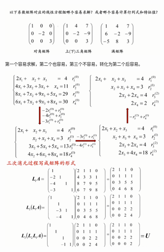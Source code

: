 <img src="LU/image-20241218172649183.png" alt="image-20241218172649183" style="zoom:80%;" />

第一个容易求解，第二个也容易，第三个不容易，转化为第二个后容易。

<img src="LU/image-20241218173539823.png" alt="image-20241218173539823" style="zoom:80%;" />

<img src="LU/image-20241218173657080.png" alt="image-20241218173657080" style="zoom:80%;" />